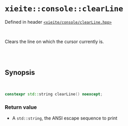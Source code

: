 # `xieite::console::clearLine`
Defined in header [`<xieite/console/clearLine.hpp>`](../../include/xieite/console/clearLine.hpp)

<br/>

Clears the line on which the cursor currently is.

<br/><br/>

## Synopsis

<br/>

```cpp
constexpr std::string clearLine() noexcept;
```
### Return value
- A `std::string`, the ANSI escape sequence to print
